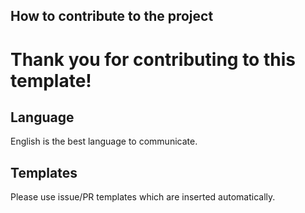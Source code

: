 ## How to contribute to the project

Thank you for contributing to this template!
=========================================

## Language

English is the best language to communicate.

## Templates

Please use issue/PR templates which are inserted automatically.
